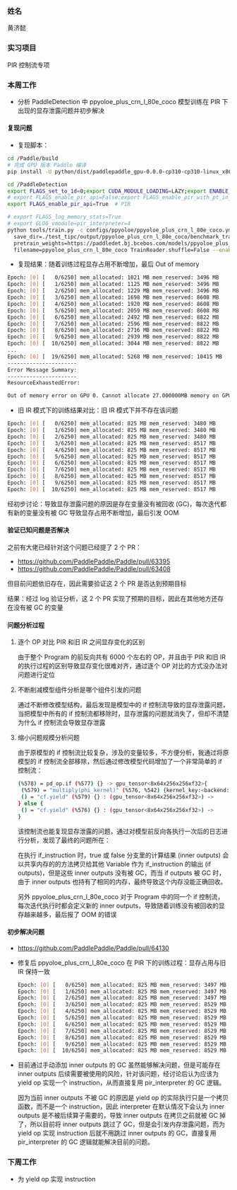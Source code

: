 ### 姓名

黄济懿

### 实习项目

PIR 控制流专项

### 本周工作

- 分析 PaddleDetection 中 ppyoloe_plus_crn_l_80e_coco 模型训练在 PIR 下出现的显存泄露问题并初步解决

#### 复现问题

- 复现脚本：

``` bash
cd /Paddle/build
# 完成 GPU 版本 Paddle 编译
pip install -U python/dist/paddlepaddle_gpu-0.0.0-cp310-cp310-linux_x86_64.whl --force-reinstall

cd /PaddleDetection
export FLAGS_set_to_1d=0;export CUDA_MODULE_LOADING=LAZY;export ENABLE_FALL_BACK=False
# export FLAGS_enable_pir_api=False;export FLAGS_enable_pir_with_pt_in_dy2st=0;FLAGS_enable_pir_in_executor=0  # Old IR
export FLAGS_enable_pir_api=True  # PIR

# export FLAGS_log_memory_stats=True
# export GLOG_vmodule=pir_interpreter=4
python tools/train.py -c configs/ppyoloe/ppyoloe_plus_crn_l_80e_coco.yml -o LearningRate.base_lr=0.0001 log_iter=1 use_gpu=True \
  save_dir=./test_tipc/output/ppyoloe_plus_crn_l_80e_coco/benchmark_train/to_static_train_gpus_0_autocast_fp32 epoch=1 \
  pretrain_weights=https://paddledet.bj.bcebos.com/models/ppyoloe_plus_crn_l_80e_coco.pdparams TrainReader.batch_size=4 \
  filename=ppyoloe_plus_crn_l_80e_coco TrainReader.shuffle=False --enable_ce=True --to_static > oom_log/out.log 2>&1
```

- 复现结果：随着训练过程显存占用不断增加，最后 Out of memory

``` bash
Epoch: [0] [   0/6250] mem_allocated: 1021 MB mem_reserved: 3496 MB
Epoch: [0] [   1/6250] mem_allocated: 1125 MB mem_reserved: 3496 MB
Epoch: [0] [   2/6250] mem_allocated: 1229 MB mem_reserved: 3496 MB
Epoch: [0] [   3/6250] mem_allocated: 1698 MB mem_reserved: 8608 MB
Epoch: [0] [   4/6250] mem_allocated: 1920 MB mem_reserved: 8608 MB
Epoch: [0] [   5/6250] mem_allocated: 2059 MB mem_reserved: 8608 MB
Epoch: [0] [   6/6250] mem_allocated: 2492 MB mem_reserved: 8822 MB
Epoch: [0] [   7/6250] mem_allocated: 2596 MB mem_reserved: 8822 MB
Epoch: [0] [   8/6250] mem_allocated: 2716 MB mem_reserved: 8822 MB
Epoch: [0] [   9/6250] mem_allocated: 2939 MB mem_reserved: 8822 MB
Epoch: [0] [  10/6250] mem_allocated: 3044 MB mem_reserved: 8822 MB
...
Epoch: [0] [  19/6250] mem_allocated: 5268 MB mem_reserved: 10415 MB
----------------------
Error Message Summary:
----------------------
ResourceExhaustedError: 

Out of memory error on GPU 0. Cannot allocate 27.000000MB memory on GPU 0, 10.906372GB memory has been allocated and available memory is only 4.062500MB.
```

- 旧 IR 模式下的训练结果对比：旧 IR 模式下并不存在该问题

``` bash
Epoch: [0] [   0/6250] mem_allocated: 825 MB mem_reserved: 3480 MB
Epoch: [0] [   1/6250] mem_allocated: 825 MB mem_reserved: 3480 MB
Epoch: [0] [   2/6250] mem_allocated: 825 MB mem_reserved: 3480 MB
Epoch: [0] [   3/6250] mem_allocated: 825 MB mem_reserved: 8517 MB
Epoch: [0] [   4/6250] mem_allocated: 825 MB mem_reserved: 8517 MB
Epoch: [0] [   5/6250] mem_allocated: 825 MB mem_reserved: 8517 MB
Epoch: [0] [   6/6250] mem_allocated: 825 MB mem_reserved: 8517 MB
Epoch: [0] [   7/6250] mem_allocated: 825 MB mem_reserved: 8517 MB
Epoch: [0] [   8/6250] mem_allocated: 825 MB mem_reserved: 8517 MB
Epoch: [0] [   9/6250] mem_allocated: 825 MB mem_reserved: 8517 MB
Epoch: [0] [  10/6250] mem_allocated: 825 MB mem_reserved: 8517 MB
```

经初步讨论：导致显存泄露问题的原因是存在变量没有被回收 (GC)，每次迭代都有新的变量没有被 GC 导致显存占用不断增加，最后引发 OOM

#### 验证已知问题是否解决

之前有大佬已经针对这个问题已经提了 2 个 PR：

- https://github.com/PaddlePaddle/Paddle/pull/63395
- https://github.com/PaddlePaddle/Paddle/pull/63408

但目前问题依旧存在，因此需要验证这 2 个 PR 是否达到预期目标

结果：经过 log 验证分析，这 2 个 PR 实现了预期的目标，因此在其他地方还存在没有被 GC 的变量

#### 问题分析过程

1. 逐个 OP 对比 PIR 和旧 IR 之间显存变化的区别

   由于整个 Program 的前反向共有 6000 个左右的 OP，并且由于 PIR 和旧 IR 的执行过程的区别导致显存变化很难对齐，通过逐个 OP 对比的方式没办法对问题进行定位

2. 不断削减模型组件分析是哪个组件引发的问题

   通过不断修改模型结构，最后发现是模型中的 if 控制流导致的显存泄露问题，当把模型中所有的 if 控制流都移除时，显存泄露的问题就消失了，但却不清楚为什么 if 控制流会导致显存泄露

3. 缩小问题规模分析问题

   由于原模型的 if 控制流比较复杂，涉及的变量较多，不方便分析，我通过将原模型的 if 控制流全部移除，然后通过修改模型代码增加了一个非常简单的 if 控制流：

   ``` bash
   (%578) = pd_op.if (%577) {} -> gpu_tensor<8x64x256x256xf32>{
   	(%579) = "multiply(phi_kernel)" (%576, %542) {kernel_key:<backend:GPU|layout:NCHW|dtype:float32>,kernel_name:"multiply",op_name:"pd_op.multiply",stop_gradient:[false]} : (gpu_tensor<8x64x256x256xf32>, gpu_tensor<1xf32>) -> gpu_tensor<8x64x256x256xf32>
   	() = "cf.yield" (%579) {} : (gpu_tensor<8x64x256x256xf32>) -> 
   } else {
   	() = "cf.yield" (%576) {} : (gpu_tensor<8x64x256x256xf32>) -> 
   }
   ```

   该控制流也能复现显存泄露的问题，通过对模型前反向各执行一次后的日志进行分析，发现了最终的问题所在：

   在执行 if_instruction 时，true 或 false 分支里的计算结果 (inner outputs) 会以共享内存的的方法拷贝给其他 Variable 作为 if_instruction 的输出 (if outputs)，但是这些 inner outputs 没有被 GC，而当 if outputs 被 GC 时，由于 inner outputs 也持有了相同的内存，最终导致这个内存没能正确回收。

   另外 ppyoloe_plus_crn_l_80e_coco 对于 Program 中的同一个 if 控制流，每次迭代执行时都会定义新的 inner outputs，导致随着训练没有被回收的显存越来越多，最后报了 OOM 的错误

#### 初步解决问题

- https://github.com/PaddlePaddle/Paddle/pull/64130

- 修复后 ppyoloe_plus_crn_l_80e_coco 在 PIR 下的训练过程：显存占用与旧 IR 保持一致

  ```bash
  Epoch: [0] [   0/6250] mem_allocated: 825 MB mem_reserved: 3497 MB
  Epoch: [0] [   1/6250] mem_allocated: 825 MB mem_reserved: 3497 MB
  Epoch: [0] [   2/6250] mem_allocated: 825 MB mem_reserved: 3497 MB
  Epoch: [0] [   3/6250] mem_allocated: 825 MB mem_reserved: 8529 MB
  Epoch: [0] [   4/6250] mem_allocated: 825 MB mem_reserved: 8529 MB
  Epoch: [0] [   5/6250] mem_allocated: 825 MB mem_reserved: 8529 MB
  Epoch: [0] [   6/6250] mem_allocated: 825 MB mem_reserved: 8529 MB
  Epoch: [0] [   7/6250] mem_allocated: 825 MB mem_reserved: 8529 MB
  Epoch: [0] [   8/6250] mem_allocated: 825 MB mem_reserved: 8529 MB
  Epoch: [0] [   9/6250] mem_allocated: 825 MB mem_reserved: 8529 MB
  Epoch: [0] [  10/6250] mem_allocated: 825 MB mem_reserved: 8529 MB
  ```


- 目前通过手动添加 inner outputs 的 GC 虽然能够解决问题，但是可能存在 inner outputs 后续需要被使用的风险，针对该问题，经讨论后认为应该为 yield op 实现一个 instruction，从而直接复用 pir_interpreter 的 GC 逻辑。

  因为当前 inner outputs 不被 GC 的原因是 yield op 的实际执行只是一个拷贝函数，而不是一个 instruction，因此 interpreter 在默认情况下会认为 inner outputs 是不被后续算子需要的，导致 inner outputs 在拷贝之前就被 GC 掉了，所以目前将 inner outputs 跳过了 GC，但是会引发内存泄露问题，而为 yield op 实现 instruction 后就不用跳过 inner outputs 的 GC，直接复用 pir_interpreter 的 GC 逻辑就能解决目前的问题。

### 下周工作

- 为 yield op 实现 instruction

